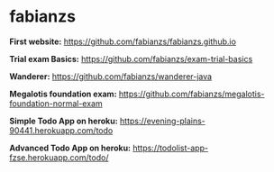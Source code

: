 # fabianzs



**First website:** https://github.com/fabianzs/fabianzs.github.io


**Trial exam Basics:** https://github.com/fabianzs/exam-trial-basics


**Wanderer:** https://github.com/fabianzs/wanderer-java


**Megalotis foundation exam:** https://github.com/fabianzs/megalotis-foundation-normal-exam


**Simple Todo App on heroku:** https://evening-plains-90441.herokuapp.com/todo


**Advanced Todo App on heroku:** https://todolist-app-fzse.herokuapp.com/todo/
